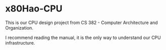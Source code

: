 # x80Hao-CPU
This is our CPU design project from CS 382 - Computer Architecture and Organization.

I recommend reading the manual, it is the only way to understand our CPU infrastructure.
